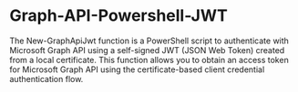 # Graph-API-Powershell-JWT
The New-GraphApiJwt function is a PowerShell script to authenticate with Microsoft Graph API using a self-signed JWT (JSON Web Token) created from a local certificate. This function allows you to obtain an access token for Microsoft Graph API using the certificate-based client credential authentication flow.
